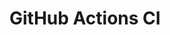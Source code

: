# GitHub Actions CI




























































































































































































































































































































































































































































































































































































































































































































































































































































































































